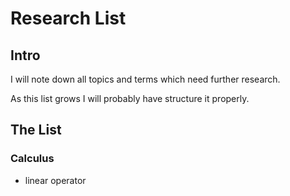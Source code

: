 # Research List

## Intro

I will note down all topics and terms which need further research.

As this list grows I will probably have structure it properly.

## The List

### Calculus

- linear operator
